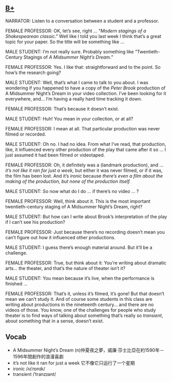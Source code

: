 ## [B+](https://img.kmf.com/toefl/listening/audio/ceb1a363e261a7d43a3d7289d4fccd53.mp3)

NARRATOR: Listen to a conversation between a student and a professor.

FEMALE PROFESSOR: OK, let’s see, right … “*Modern stagings of a Shakespearean classic*.” Well like I told you last week I think that’s a great topic for your paper. So the title will be something like …

MALE STUDENT: I’m not really sure. Probably something like “Twentieth-Century Stagings of *A Midsummer Night’s Dream.*”

FEMALE PROFESSOR: Yes. I like that: straightforward and to the point. So how’s the research going?

MALE STUDENT: Well, that’s what I came to talk to you about. I was wondering if you happened to have a copy of the *Peter Brook* production of A Midsummer Night’s Dream in your video collection. I’ve been looking for it everywhere, and… I’m having a really hard time tracking it down.

FEMALE PROFESSOR: That’s because it doesn’t exist.

MALE STUDENT: Huh! You mean in your collection, or at all?

FEMALE PROFESSOR: I mean at all. That particular production was never filmed or recorded.

MALE STUDENT: Oh no. I had no idea. From what I’ve read, that production, like, it influenced every other production of the play that came after it so … I just assumed it had been filmed or videotaped.

FEMALE PROFESSOR: Oh, it definitely was a (landmark production), and … *it’s not like it ran for just a week,* but either it was never filmed, or if it was, the film has been lost. And it’s *ironic* because *there’s even a film about the making of the production, but none of the production itself.*

MALE STUDENT: So now what do I do … if there’s no video … ?

FEMALE PROFESSOR: Well, think about it. This is the most important twentieth-century staging of A Midsummer Night’s Dream, right?

MALE STUDENT: But how can I write about Brook’s interpretation of the play if I can’t see his production?

FEMALE PROFESSOR: Just because there’s no recording doesn’t mean you can’t figure out how it influenced other productions.

MALE STUDENT: I guess there’s enough material around. But it’ll be a challenge.

FEMALE PROFESSOR: True, but think about it:  You’re writing about dramatic arts… the theater, and that’s the nature of theater isn’t it?

MALE STUDENT: You mean because it’s live, when the performance is finished …

FEMALE PROFESSOR: That’s it, unless it’s filmed, it’s gone! But that doesn’t mean we can’t study it. And of course some students in this class are writing about productions in the nineteenth century… and there are no videos of those. You know, one of the challenges for people who study theater is to find ways of talking about something that’s really so *transient*, about something that in a sense, doesn’t exist.

## Vocab
- A Midsummer Night’s Dream (n)仲夏夜之夢，威廉·莎士比亞在約1590年－1596年間創作的浪漫喜劇
- it’s not like it ran for just a week 它不像它只运行了一个星期
- ironic /ʌɪˈrɒnɪk/ 
- transient /ˈtranzɪənt/ 